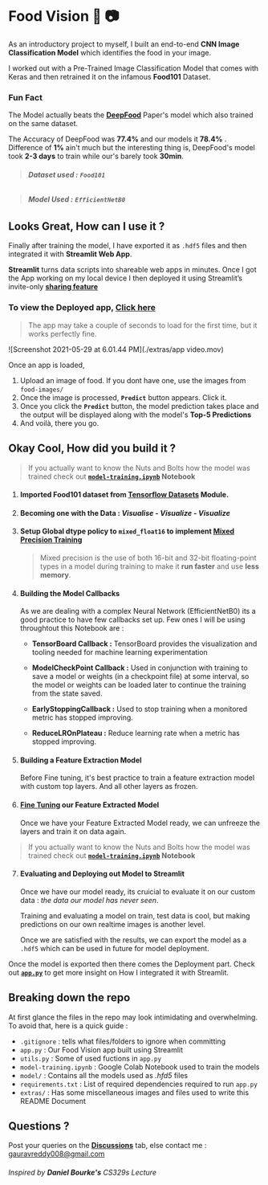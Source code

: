# Food Vision :hamburger: :camera:

As an introductory project to myself, I built an end-to-end **CNN Image Classification Model** which identifies the food in your image. 

I worked out with a Pre-Trained Image Classification Model that comes with Keras and then retrained it on the infamous **Food101** Dataset.

### Fun Fact 

The Model actually beats the [**DeepFood**](https://arxiv.org/pdf/1606.05675.pdf) Paper's model which also trained on the same dataset.

The Accuracy of DeepFood was **77.4%** and our models it **78.4%** . Difference of **1%** ain't much but the interesting thing is, DeepFood's model took **2-3 days** to train while our's barely took **30min**.

> ###### **Dataset used :**  **`Food101`**

> ###### **Model Used :** **`EfficientNetB0`**

## Looks Great, How can I use it ?

Finally after training the model, I have exported it as `.hdf5` files and then integrated it with **Streamlit Web App**. 

**Streamlit** turns data scripts into shareable web apps in minutes. 
Once I got the App working on my local device I then deployed it using Streamlit’s invite-only **[sharing feature](https://streamlit.io/sharing)**

### To view the Deployed app, [Click here](https://share.streamlit.io/gauravreddy08/food-vision/main/food-vision/app.py)

> The app may take a couple of seconds to load for the first time, but it works perfectly fine.

![Screenshot 2021-05-29 at 6.01.44 PM](./extras/app video.mov)

Once an app is loaded, 

1. Upload an image of food. If you dont have one, use the images from `food-images/`
2. Once the image is processed, **`Predict`** button appears. Click it.
3. Once you click the **`Predict`** button, the model prediction takes place and the output will be displayed along with the model's **Top-5 Predictions**
4. And voilà, there you go.


## Okay Cool, How did you build it ?

> If you actually want to know the Nuts and Bolts how the model was trained check out **[`model-training.ipynb`]() Notebook**

1. #### Imported Food101 dataset from **[Tensorflow Datasets](https://www.tensorflow.org/datasets)** Module.

2. #### Becoming one with the Data : *Visualise - Visualize - Visualize*

3. #### Setup Global dtype policy to **`mixed_float16`** to implement [**Mixed Precision Training**](https://www.tensorflow.org/guide/mixed_precision)

   > Mixed precision is the use of both 16-bit and 32-bit floating-point types in a model during training to make it **run faster** and use **less memory**.

4. #### Building the Model Callbacks 

   As we are dealing with a complex Neural Network (EfficientNetB0) its a good practice to have few callbacks set up. Few ones I will be using throughtout this Notebook are :

   - **TensorBoard Callback :** TensorBoard provides the visualization and tooling needed for machine learning experimentation

   - **ModelCheckPoint Callback :** Used in conjunction with training to save a model or weights (in a checkpoint file) at some interval, so the model or weights can be loaded later to continue the training from the state saved.

   - **EarlyStoppingCallback :** Used to stop training when a monitored metric has stopped improving.

   - **ReduceLROnPlateau :** Reduce learning rate when a metric has stopped improving.

5. #### Building a Feature Extraction Model

   Before Fine tuning, it's best practice to train a feature extraction model with custom top layers. And all other layers as frozen.

6. #### [Fine Tuning](https://www.tensorflow.org/tutorials/images/transfer_learning) our Feature Extracted Model

   Once we have your Feature Extracted Model ready, we can unfreeze the layers and train it on data again.
   
> If you actually want to know the Nuts and Bolts how the model was trained check out **[`model-training.ipynb`]() Notebook**

7. #### Evaluating and Deploying out Model to Streamlit

   Once we have our model ready, its cruicial to evaluate it on our custom data : *the data our model has never seen*.

   Training and evaluating a model on train, test data is cool, but making predictions on our own realtime images is another level.

   Once we are satisfied with the results, we can export the model as a `.hdf5`  which can be used in future for model deployment.

Once the model is exported then there comes the Deployment part. Check out  **[`app.py`](https://github.com/gauravreddy08/food-vision/blob/main/food-vision/app.py)** to get more insight on How I integrated it with Streamlit.

## Breaking down the repo

At first glance the files in the repo may look intimidating and overwhelming. To avoid that, here is a quick guide :

* `.gitignore` : tells what files/folders to ignore when committing
* `app.py`  : Our Food Vision app built using Streamlit
* `utils.py`  : Some of used fuctions in  `app.py`
* `model-training.ipynb`  : Google Colab Notebook used to train the models
* `model/`  : Contains all the models used as *.hfd5* files
* `requirements.txt`  : List of required dependencies required to run `app.py`
* `extras/`  : Has some miscellaneous images and files used to write this README Document

## Questions ?

Post your queries on the [**Discussions**](https://github.com/gauravreddy08/food-vision/discussions) tab, else contact me : gauravreddy008@gmail.com



######                                              *Inspired by **Daniel Bourke's** CS329s Lecture*

